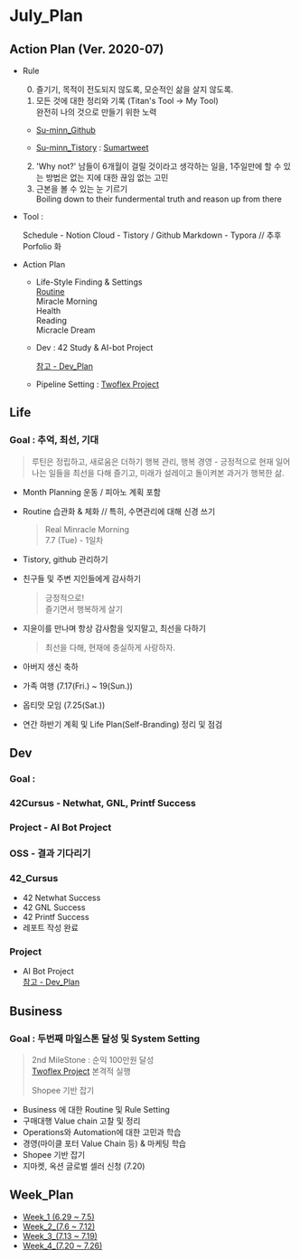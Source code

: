 



# July_Plan





## Action Plan (Ver. 2020-07)



- Rule

  0) 즐기기, 목적이 전도되지 않도록, 모순적인 삶을 살지 않도록.  
  1) 모든 것에 대한 정리와 기록 (Titan's Tool -> My Tool)  
  완전히 나의 것으로 만들기 위한 노력

  - [Su-minn_Github](https://github.com/Su-minn)

  - [Su-minn_Tistory](https://sumartweet.tistory.com/) : [Sumartweet](https://sumartweet.tistory.com/)

  2) 'Why not?'
  남들이 6개월이 걸릴 것이라고 생각하는 일을, 1주일만에 할 수 있는 방법은 없는 지에 대한 끊임 없는 고민   
  3) 근본을 볼 수 있는 눈 기르기   
  Boiling down to their fundermental truth and reason up from there



- Tool : 

  Schedule - Notion
  Cloud - Tistory / Github
  Markdown - Typora
  // 추후 Porfolio 화

  

- Action Plan

  - Life-Style Finding & Settings  
    [Routine](/Users/sjeon/Desktop/For_min/Plan/Routine.md)  
    	Miracle Morning  
    	Health  
    	Reading  
    	Micracle Dream    

  - Dev
    : 42 Study & AI-bot Project

    [참고 - Dev_Plan](/Users/sjeon/Desktop/For_min/Dev_Place/Dev_plan.md)

  - Pipeline Setting
    : [Twoflex Project](/Users/sjeon/Desktop/Business/Online_Business/Mins_Business/Business_Starategy.md)



## Life



### Goal : 추억, 최선, 기대

> 루틴은 정립하고, 새로움은 더하기
> 행복 관리, 행복 경영 - 긍정적으로 현재 일어나는 일들을 최선을 다해 즐기고, 미래가 설레이고 돌이켜본 과거가 행복한 삶.



- Month Planning
  운동 / 피아노 계획 포함
  
- Routine 습관화 & 체화 // 특히, 수면관리에 대해 신경 쓰기

  > Real Minracle Morning  
  > 7.7 (Tue) - 1일차

- Tistory, github 관리하기

- 친구들 및 주변 지인들에게 감사하기

  > 긍정적으로!  
  > 즐기면서 행복하게 살기

- 지윤이를 만나며 항상 감사함을 잊지말고, 최선을 다하기

  > 최선을 다해, 현재에 충실하게 사랑하자.

- 아버지 생신 축하

- 가족 여행 (7.17(Fri.) ~ 19(Sun.))

- 옵티맛 모임 (7.25(Sat.))

- 연간 하반기 계획 및 Life Plan(Self-Branding) 정리 및 점검



## Dev



### Goal : 

### 42Cursus - Netwhat, GNL, Printf Success

### Project - AI Bot Project

### OSS - 결과 기다리기



### 42_Cursus

- 42 Netwhat Success
- 42 GNL Success
- 42 Printf Success
- 레포트 작성 완료
  

### Project

- AI Bot Project  
  [참고 - Dev_Plan](/Users/sjeon/Desktop/For_min/Dev_Place/Dev_plan.md)

  



## Business



### Goal : 두번째 마일스톤 달성 및 System Setting

> 2nd MileStone : 순익 100만원 달성   
> [Twoflex Project](/Users/sjeon/Desktop/Business/Online_Business/Mins_Business/Business_Starategy.md) 본격적 실행
>
> Shopee 기반 잡기



- Business 에 대한 Routine 및 Rule Setting
- 구매대행 Value chain 고찰 및 정리
- Operations와 Automation에 대한 고민과 학습
- 경영(마이클 포터 Value Chain 등) & 마케팅 학습
- Shopee 기반 잡기
- 지마켓, 옥션 글로벌 셀러 신청 (7.20)



## Week_Plan



- [Week_1 (6.29 ~ 7.5)](/Users/sjeon/Desktop/For_min/Plan/2020/July/Week_1(6.29~7.5)/week_1_plan.md)
- [Week_2_(7.6 ~ 7.12)](/Users/sjeon/Desktop/For_min/Plan/2020/July/Week_2(7.6~12)/week_2_plan.md)
- [Week_3_(7.13 ~ 7.19)](/Users/sjeon/Desktop/For_min/Plan/2020/July/Week_3(7.13~19)/week_3_plan.md)
- [Week_4_(7.20 ~ 7.26)](/Users/sjeon/Desktop/For_min/Plan/2020/July/Week_4(7.20~26)/week_4_plan.md)

